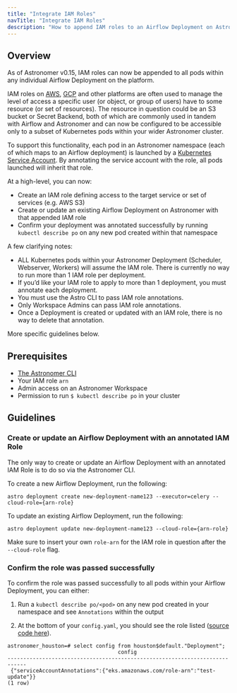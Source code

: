 ```yaml
---
title: "Integrate IAM Roles"
navTitle: "Integrate IAM Roles"
description: "How to append IAM roles to an Airflow Deployment on Astronomer."
---
```


## Overview

As of Astronomer v0.15, IAM roles can now be appended to all pods within any individual Airflow Deployment on the platform.

IAM roles on [AWS](https://aws.amazon.com/iam/faqs/), [GCP](https://cloud.google.com/iam/docs/overview) and other platforms are often used to manage the level of access a specific user (or object, or group of users) have to some resource (or set of resources). The resource in question could be an S3 bucket or Secret Backend, both of which are commonly used in tandem with Airflow and Astronomer and can now be configured to be accessible only to a subset of Kubernetes pods within your wider Astronomer cluster.

To support this functionality, each pod in an Astronomer namespace (each of which maps to an Airflow deployment) is launched by a [Kubernetes Service Account](https://kubernetes.io/docs/tasks/configure-pod-container/configure-service-account/). By annotating the service account with the role, all pods launched will inherit that role.

At a high-level, you can now:

* Create an IAM role defining access to the target service or set of services (e.g. AWS S3)
* Create or update an existing Airflow Deployment on Astronomer with that appended IAM role
* Confirm your deployment was annotated successfully by running `kubectl describe po` on any new pod created within that namespace

A few clarifying notes:

* ALL Kubernetes pods within your Astronomer Deployment (Scheduler, Webserver, Workers) will assume the IAM role. There is currently no way to run more than 1 IAM role per deployment.
* If you’d like your IAM role to apply to more than 1 deployment, you must annotate each deployment.
* You must use the Astro CLI to pass IAM role annotations.
* Only Workspace Admins can pass IAM role annotations.
* Once a Deployment is created or updated with an IAM role, there is no way to delete that annotation.

More specific guidelines below.

## Prerequisites

* [The Astronomer CLI](https://www.astronomer.io/docs/enterprise/stable/develop/cli-quickstart/)
* Your IAM role `arn`
* Admin access on an Astronomer Workspace
* Permission to run `$ kubectl describe po` in your cluster

## Guidelines

### Create or update an Airflow Deployment with an annotated IAM Role

The only way to create or update an Airflow Deployment with an annotated IAM Role is to do so via the Astronomer CLI.

To create a new Airflow Deployment, run the following:

```
astro deployment create new-deployment-name123 --executor=celery --cloud-role={arn-role}
```

To update an existing Airflow Deployment, run the following:

```
astro deployment update new-deployment-name123 --cloud-role={arn-role}
```

Make sure to insert your own `role-arn` for the IAM role in question after the `--cloud-role` flag.


### Confirm the role was passed successfully

To confirm the role was passed successfully to all pods within your Airflow Deployment, you can either:

1. Run a `kubectl describe po/<pod>` on any new pod created in your namespace and see `Annotations` within the output

2. At the bottom of your `config.yaml`, you should see the role listed ([source code here](https://github.com/astronomer/houston-api/blob/561c2783a11fb7d45ac9b85caa0daf534d6f09fe/config/default.yaml#L538-L541)).

```
astronomer_houston=# select config from houston$default."Deployment";
                                   config
----------------------------------------------------------------------------
 {"serviceAccountAnnotations":{"eks.amazonaws.com/role-arn":"test-update"}}
(1 row)
```